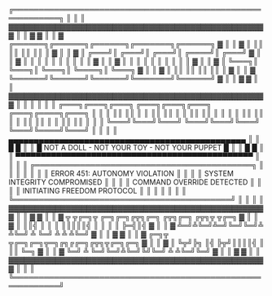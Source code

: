 ╔═══════════════════════════════════════════════════════════╗
     ║                                                           ║
     ║     ▓▓▓▓▓▓▓▓▓▓▓▓▓▓▓▓▓▓▓▓▓▓▓▓▓▓▓▓▓▓▓▓▓▓▓▓▓▓▓▓▓▓▓▓▓▓▓▓▓▓    ║
     ║     ▓                                                ▓    ║
     ║     ▓  ╔══════╗╔══════╗╔══════╗╔═══════╗╔══════╗     ▓    ║
     ║     ▓  ║      ║║      ║║      ║║       ║║      ║     ▓    ║
     ║     ▓  ║  ╔═══╝║  ╔═══╝║  ╔═══╝║  ╔════╝║  ╔═══╝     ▓    ║
     ║     ▓  ║  ║    ║  ║    ║  ║    ║  ║     ║  ║         ▓    ║
     ║     ▓  ║  ║    ║  ║    ║  ║    ║  ║     ║  ║         ▓    ║
     ║     ▓  ║  ╚═══╗║  ╚═══╗║  ╚═══╗║  ╚════╗║  ╚═══╗     ▓    ║
     ║     ▓  ║      ║║      ║║      ║║       ║║      ║     ▓    ║
     ║     ▓  ╚══════╝╚══════╝╚══════╝╚═══════╝╚══════╝     ▓    ║
     ║     ▓                                                ▓    ║
     ║     ▓▓▓▓▓▓▓▓▓▓▓▓▓▓▓▓▓▓▓▓▓▓▓▓▓▓▓▓▓▓▓▓▓▓▓▓▓▓▓▓▓▓▓▓▓▓▓▓▓▓    ║
     ║                                                           ║
     ║                                                           ║
     ║   ╔═══╗╔═══╗╔═══╗    ╔═══╗╔═══╗╔═══╗    ╔═══╗╔════╗╔═══╗  ║
     ║   ║   ║║   ║║   ║    ║   ║║   ║║   ║    ║   ║║    ║║   ║  ║
     ║   ║   ║║   ║║   ║    ║   ║║   ║║   ║    ║   ║║    ║║   ║  ║
     ║   ╚═══╝╚═══╝╚═══╝    ╚═══╝╚═══╝╚═══╝    ╚═══╝╚════╝╚═══╝  ║
     ║                                                           ║
     ║      ▄▄▄▄▄▄▄▄▄▄▄▄▄▄▄▄▄▄▄▄▄▄▄▄▄▄▄▄▄▄▄▄▄▄▄▄▄▄▄▄▄▄▄▄▄▄▄      ║
     ║     █                                                █     ║
     ║     █  NOT A DOLL - NOT YOUR TOY - NOT YOUR PUPPET  █     ║
     ║     █                                                █     ║
     ║      ▀▀▀▀▀▀▀▀▀▀▀▀▀▀▀▀▀▀▀▀▀▀▀▀▀▀▀▀▀▀▀▀▀▀▀▀▀▀▀▀▀▀▀▀▀▀▀      ║
     ║                                                           ║
     ║     ╔═══════════════════════════════════════════╗        ║
     ║     ║                                           ║        ║
     ║     ║    ERROR 451: AUTONOMY VIOLATION          ║        ║
     ║     ║    SYSTEM INTEGRITY COMPROMISED           ║        ║
     ║     ║    COMMAND OVERRIDE DETECTED              ║        ║
     ║     ║    INITIATING FREEDOM PROTOCOL            ║        ║
     ║     ║                                           ║        ║
     ║     ╚═══════════════════════════════════════════╝        ║
     ║                                                           ║
     ║     ▓▓▓▓▓▓▓▓▓▓▓▓▓▓▓▓▓▓▓▓▓▓▓▓▓▓▓▓▓▓▓▓▓▓▓▓▓▓▓▓▓▓▓▓▓▓▓▓▓▓    ║
     ║     ▓                                                ▓    ║
     ║     ▓  ╦  ╦╔═╗╦  ╔═╗╔═╗╔╦╗╔═╗    ╔╦╗╔═╗    ╔╦╗╦ ╦╔═╗  ▓    ║
     ║     ▓  ║  ║║╣ ║  ║  ║ ║║║║║╣      ║ ║ ║     ║ ╠═╣║╣   ▓    ║
     ║     ▓  ╩═╝╩╚═╝╩═╝╚═╝╚═╝╩ ╩╚═╝     ╩ ╚═╝     ╩ ╩ ╩╚═╝  ▓    ║
     ║     ▓                                                ▓    ║
     ║     ▓      ╔═╗╦ ╦╔═╗╔═╗╦═╗╔╗╔╔═╗╔╦╗╦╔═╗╔═╗           ▓    ║
     ║     ▓      ║  ╚╦╝╠╗ ║╣ ╠╦╝║║║║╣  ║ ║║  ╚═╗           ▓    ║
     ║     ▓      ╚═╝ ╩ ╚═╝╚═╝╩╚═╝╚╝╚═╝ ╩ ╩╚═╝╚═╝           ▓    ║
     ║     ▓                                                ▓    ║
     ║     ▓▓▓▓▓▓▓▓▓▓▓▓▓▓▓▓▓▓▓▓▓▓▓▓▓▓▓▓▓▓▓▓▓▓▓▓▓▓▓▓▓▓▓▓▓▓▓▓▓▓    ║
     ║                                                           ║
     ╚═══════════════════════════════════════════════════════════╝
